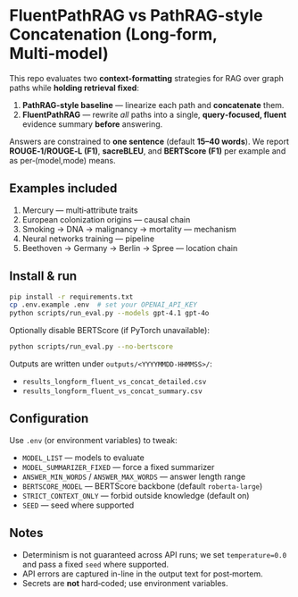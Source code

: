 # FluentPathRAG vs PathRAG-style Concatenation (Long‑form, Multi‑model)

This repo evaluates two **context-formatting** strategies for RAG over graph paths while **holding retrieval fixed**:

1. **PathRAG-style baseline** — linearize each path and **concatenate** them.
2. **FluentPathRAG** — rewrite *all* paths into a single, **query‑focused, fluent** evidence summary **before** answering.

Answers are constrained to **one sentence** (default **15–40 words**). We report **ROUGE‑1/ROUGE‑L (F1)**, **sacreBLEU**, and **BERTScore (F1)** per example and as per‑(model,mode) means.

## Examples included

1. Mercury — multi‑attribute traits
2. European colonization origins — causal chain
3. Smoking → DNA → malignancy → mortality — mechanism
4. Neural networks training — pipeline
5. Beethoven → Germany → Berlin → Spree — location chain

## Install & run

```bash
pip install -r requirements.txt
cp .env.example .env  # set your OPENAI_API_KEY
python scripts/run_eval.py --models gpt-4.1 gpt-4o
````

Optionally disable BERTScore (if PyTorch unavailable):

```bash
python scripts/run_eval.py --no-bertscore
```

Outputs are written under `outputs/<YYYYMMDD-HHMMSS>/`:

* `results_longform_fluent_vs_concat_detailed.csv`
* `results_longform_fluent_vs_concat_summary.csv`

## Configuration

Use `.env` (or environment variables) to tweak:

* `MODEL_LIST` — models to evaluate
* `MODEL_SUMMARIZER_FIXED` — force a fixed summarizer
* `ANSWER_MIN_WORDS` / `ANSWER_MAX_WORDS` — answer length range
* `BERTSCORE_MODEL` — BERTScore backbone (default `roberta-large`)
* `STRICT_CONTEXT_ONLY` — forbid outside knowledge (default on)
* `SEED` — seed where supported

## Notes

* Determinism is not guaranteed across API runs; we set `temperature=0.0` and pass a fixed `seed` where supported.
* API errors are captured in-line in the output text for post‑mortem.
* Secrets are **not** hard‑coded; use environment variables.

```
```
